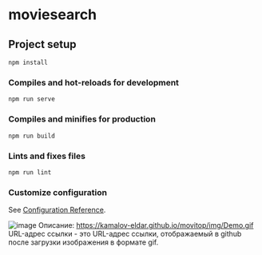 # moviesearch

## Project setup

```
npm install
```

### Compiles and hot-reloads for development

```
npm run serve
```

### Compiles and minifies for production

```
npm run build
```

### Lints and fixes files

```
npm run lint
```

### Customize configuration

See [Configuration Reference](https://cli.vuejs.org/config/).

![image](https://kamalov-eldar.github.io/movitop/img/Demo.gif)
Описание:
https://kamalov-eldar.github.io/movitop/img/Demo.gif
URL-адрес ссылки - это URL-адрес ссылки, отображаемый в github после загрузки изображения в формате gif.
